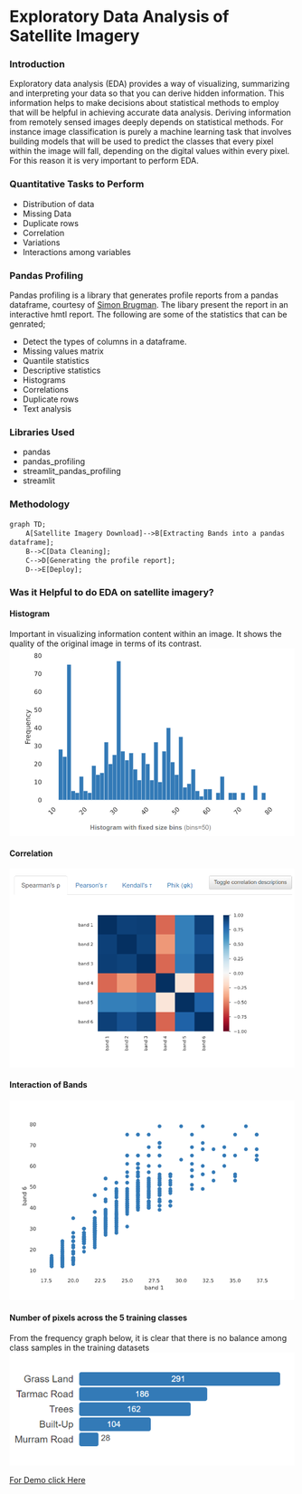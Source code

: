 # Exploratory Data Analysis of Satellite Imagery
### Introduction

Exploratory data analysis (EDA) provides a way of visualizing, summarizing and interpreting your data so that you can derive
hidden information. This information helps to make decisions about statistical methods to employ that will be helpful in 
achieving accurate data analysis. Deriving information from remotely sensed images deeply depends on statistical methods. For instance 
image classification is purely a machine learning task that involves building models that will be used to predict the classes that every pixel within the image will fall, depending
on the digital values within every pixel. For this reason it is very important to perform EDA.

### Quantitative Tasks to Perform
- Distribution of data
- Missing Data
- Duplicate rows
- Correlation
- Variations
- Interactions among variables

### Pandas Profiling
Pandas profiling is a library that generates profile reports from a pandas dataframe, courtesy of [Simon Brugman](https://pandas-profiling.ydata.ai/docs/master/rtd/).
The libary present the report in an interactive hmtl report. The following are some of the statistics that can be genrated;
- Detect the types of columns in a dataframe.
- Missing values matrix
- Quantile statistics
- Descriptive statistics
- Histograms
- Correlations
- Duplicate rows
- Text analysis

### Libraries Used
- pandas
- pandas_profiling
- streamlit_pandas_profiling
- streamlit
### Methodology
```mermaid
graph TD;
    A[Satellite Imagery Download]-->B[Extracting Bands into a pandas dataframe];
    B-->C[Data Cleaning];
    C-->D[Generating the profile report];
    D-->E[Deploy];
```

### Was it Helpful to do EDA on satellite imagery?
#### Histogram
Important in visualizing information content within an image. It shows the quality of the original image in terms of its contrast.
![Histogram of bands](https://github.com/amon957/esda/blob/main/Histogram.PNG)

#### Correlation
![Correlation](https://github.com/amon957/esda/blob/main/Correlation.PNG)

#### Interaction of Bands
![Interaction of bands](https://github.com/amon957/esda/blob/main/Interaction_of_Bands.PNG)

#### Number of pixels across the 5 training classes
From the frequency graph below, it is clear that there is no balance among class samples in the training datasets
![Class Frequency](https://github.com/amon957/esda/blob/main/Classs_Frequency.PNG)

[For Demo click Here](https://share.streamlit.io/amon957/esda/main/profile.py)
